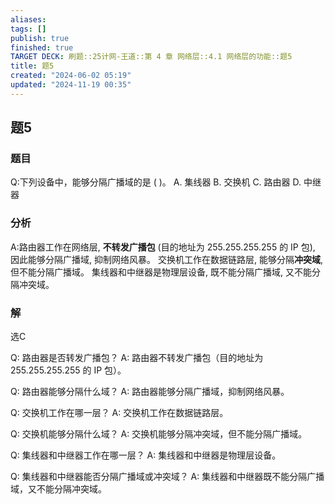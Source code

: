 ```yaml
---
aliases: 
tags: []
publish: true
finished: true
TARGET DECK: 刷题::25计网-王道::第 4 章 网络层::4.1 网络层的功能::题5
title: 题5
created: "2024-06-02 05:19"
updated: "2024-11-19 00:35"
---
```


## 题5
### 题目
Q:下列设备中，能够分隔广播域的是 ( )。
A. 集线器 B. 交换机 C. 路由器 D. 中继器
### 分析
A:路由器工作在网络层, **不转发广播包** (目的地址为 255.255.255.255 的 IP 包), 因此能够分隔广播域, 抑制网络风暴。
交换机工作在数据链路层, 能够分隔**冲突域**, 但不能分隔广播域。
集线器和中继器是物理层设备, 既不能分隔广播域, 又不能分隔冲突域。
### 解
选C
<!--ID: 1719899106541-->

Q: 路由器是否转发广播包？
A: 路由器不转发广播包（目的地址为 255.255.255.255 的 IP 包）。
<!--ID: 1719899106545-->

Q: 路由器能够分隔什么域？
A: 路由器能够分隔广播域，抑制网络风暴。
<!--ID: 1719899106549-->

Q: 交换机工作在哪一层？
A: 交换机工作在数据链路层。
<!--ID: 1719899106553-->

Q: 交换机能够分隔什么域？
A: 交换机能够分隔冲突域，但不能分隔广播域。
<!--ID: 1719899106557-->

Q: 集线器和中继器工作在哪一层？
A: 集线器和中继器是物理层设备。
<!--ID: 1719899106560-->

Q: 集线器和中继器能否分隔广播域或冲突域？
A: 集线器和中继器既不能分隔广播域，又不能分隔冲突域。
<!--ID: 1719899106564-->

